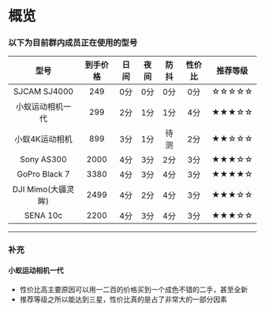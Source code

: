 # 概览

### 以下为目前群内成员正在使用的型号

|        型号        | 到手价格 | 日间 | 夜间 | 防抖 | 性价比 | 推荐等级 |
| :----------------: | :------: | :--: | :--: | :--: | :----: | :------: |
|    SJCAM SJ4000    |   249    | 0分  | 0分  | 0分  |  0分   |  ☆☆☆☆☆   |
|  小蚁运动相机一代  |   299    | 2分  | 1分  | 1分  |  4分   |  ★★★☆☆   |
|  小蚁4K运动相机  |   899    | 3分 | 1分 | 待测 |  2分  |   ★★☆☆☆   |
|     Sony AS300     |   2000   | 4分  | 3分  | 2分  |  3分   |  ★★★☆☆   |
|   GoPro Black 7    |   3380   | 4分  | 3分  | 4分  |  3分   |  ★★★★☆   |
| DJI Mimo(大疆灵眸) |   2499   | 4分  | 2分  | 4分  |  3分   |  ★★★☆☆   |
|      SENA 10c      |   2200   | 4分  | 3分  | 4分  |  3分   |  ★★★☆☆   |

---

### 补充

 #### 小蚁运动相机一代

- 性价比高主要原因可以用一二百的价格买到一个成色不错的二手，甚至全新
- 推荐等级之所以能达到三星，性价比真的是占了非常大的一部分因素


